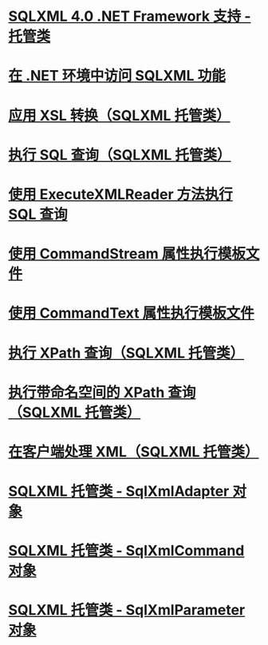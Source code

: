# [SQLXML 4.0 .NET Framework 支持 - 托管类](sqlxml-4-0-net-framework-support-managed-classes.md)

# [在 .NET 环境中访问 SQLXML 功能](accessing-sqlxml-functionality-in-the-net-environment.md)
# [应用 XSL 转换（SQLXML 托管类）](applying-an-xsl-transformation-sqlxml-managed-classes.md)
# [执行 SQL 查询（SQLXML 托管类）](executing-sql-queries-sqlxml-managed-classes.md)
# [使用 ExecuteXMLReader 方法执行 SQL 查询](executing-sql-queries-by-using-the-executexmlreader-method.md)
# [使用 CommandStream 属性执行模板文件](executing-template-files-by-using-the-commandstream-property.md)
# [使用 CommandText 属性执行模板文件](executing-template-files-by-using-the-commandtext-property.md)
# [执行 XPath 查询（SQLXML 托管类）](executing-xpath-queries-sqlxml-managed-classes.md)
# [执行带命名空间的 XPath 查询（SQLXML 托管类）](executing-xpath-queries-with-namespaces-sqlxml-managed-classes.md)
# [在客户端处理 XML（SQLXML 托管类）](processing-xml-on-the-client-side-sqlxml-managed-classes.md)
# [SQLXML 托管类 - SqlXmlAdapter 对象](sqlxml-managed-classes-sqlxmladapter-object.md)
# [SQLXML 托管类 - SqlXmlCommand 对象](sqlxml-managed-classes-sqlxmlcommand-object.md)
# [SQLXML 托管类 - SqlXmlParameter 对象](sqlxml-managed-classes-sqlxmlparameter-object.md)
